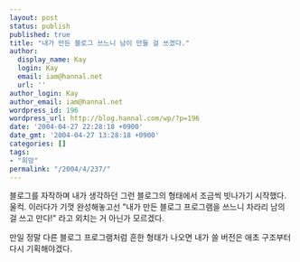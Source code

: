 ```yaml
---
layout: post
status: publish
published: true
title: "내가 만든 블로그 쓰느니 남이 만들 걸 쓰겠다."
author:
  display_name: Kay
  login: Kay
  email: iam@hannal.net
  url: ''
author_login: Kay
author_email: iam@hannal.net
wordpress_id: 196
wordpress_url: http://blog.hannal.com/wp/?p=196
date: '2004-04-27 22:28:18 +0900'
date_gmt: '2004-04-27 13:28:18 +0900'
categories: []
tags:
- "희망"
permalink: "/2004/4/237/"
---
```

<p>블로그를 자작하며 내가 생각하던 그런 블로그의 형태에서 조금씩 빗나가기 시작했다. 울컥. 이러다가 기껏 완성해놓고선 "내가 만든 블로그 프로그램을 쓰느니 차라리 남의 걸 쓰고 만다!" 라고 외치는 거 아닌가 모르겠다.</p>
<p>만일 정말 다른 블로그 프로그램처럼 흔한 형태가 나오면 내가 쓸 버전은 애초 구조부터 다시 기획해야겠다.</p>
